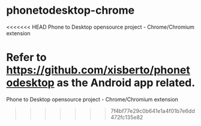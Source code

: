 phonetodesktop-chrome
=====================

<<<<<<< HEAD
Phone to Desktop opensource project - Chrome/Chromium extension

Refer to https://github.com/xisberto/phonetodesktop as the Android app related.
=======
Phone to Desktop opensource project - Chrome/Chromium extension
>>>>>>> 7f4bf77e29c0b641e1a4f01b7e6dd472fc135e82
